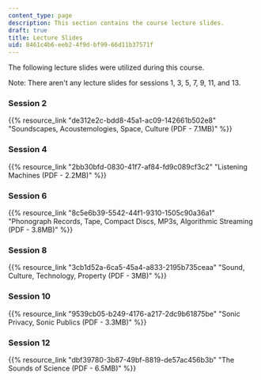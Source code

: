 ```yaml
---
content_type: page
description: This section contains the course lecture slides.
draft: true
title: Lecture Slides
uid: 8461c4b6-eeb2-4f9d-bf99-66d11b37571f
---
```

The following lecture slides were utilized during this course. 

Note: There aren't any lecture slides for sessions 1, 3, 5, 7, 9, 11, and 13.

### Session 2

{{% resource_link "de312e2c-bdd8-45a1-ac09-142661b502e8" "Soundscapes, Acoustemologies, Space, Culture (PDF - 7.1MB)" %}}

### Session 4

{{% resource_link "2bb30bfd-0830-41f7-af84-fd9c089cf3c2" "Listening Machines (PDF - 2.2MB)" %}}

### Session 6

{{% resource_link "8c5e6b39-5542-44f1-9310-1505c90a36a1" "Phonograph Records, Tape, Compact Discs, MP3s, Algorithmic Streaming (PDF - 3.8MB)" %}}

### Session 8

{{% resource_link "3cb1d52a-6ca5-45a4-a833-2195b735ceaa" "Sound, Culture, Technology, Property (PDF - 3MB)" %}}

### Session 10

{{% resource_link "9539cb05-b249-4176-a217-2dc9b61875be" "Sonic Privacy, Sonic Publics (PDF - 3.3MB)" %}}

### Session 12

{{% resource_link "dbf39780-3b87-49bf-8819-de57ac456b3b" "The Sounds of Science (PDF - 6.5MB)" %}}